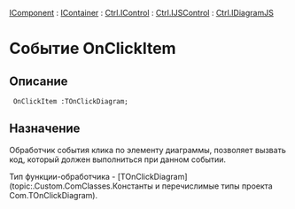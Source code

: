 ﻿---
Link: .Ctrl.IDiagramJS.@OnClickItem
---

[IComponent](topic:Com.Custom.ComClasses.IComponent.Default) :
[IContainer](topic:Com.Custom.ComClasses.IContainer.Default) :
[Ctrl.IControl](topic:Com.Custom.ComClasses.Ctrl.IControl.Default) :
[Ctrl.IJSControl](topic:Com.Custom.ComClasses.Ctrl.IJSControl.Default) :
[Ctrl.IDiagramJS](Default)

# Событие OnClickItem

## Описание

     OnClickItem :TOnClickDiagram;

## Назначение

Обработчик события клика по элементу диаграммы, позволяет вызвать код, который должен выполниться при данном событии.

Тип функции-обработчика - [TOnClickDiagram](topic:.Custom.ComClasses.Константы и перечислимые типы проекта Com.TOnClickDiagram).





